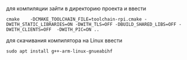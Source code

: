 для компиляции зайти в директорию проекта и ввести 
```
cmake    -DCMAKE_TOOLCHAIN_FILE=toolchain-rpi.cmake -DWITH_STATIC_LIBRARIES=ON -DWITH_TLS=OFF -DBUILD_SHARED_LIBS=OFF -DWITH_CLIENTS=OFF  -DWITH_PIC=ON ..
```
для скачивания компилятора на Linux ввести 
```
sudo apt install g++-arm-linux-gnueabihf
```
